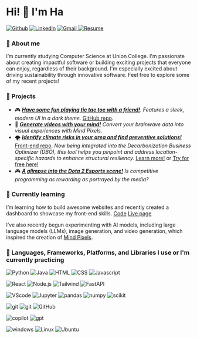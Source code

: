 # Hi! 👋 I'm Ha
<p>
  <a href="https://github.com/HaTruong05" target="_blank"><img alt="Github" src="https://img.shields.io/badge/GitHub-%2312100E.svg?&style=for-the-badge&logo=Github&logoColor=white" /></a> 
  <a href="https://www.linkedin.com/in/hahtruong/" target="_blank"><img alt="LinkedIn" src="https://img.shields.io/badge/linkedin-%230077B5.svg?&style=for-the-badge&logo=linkedin&logoColor=white" /></a> 
  <a href="truongh@union.edu" target="_blank"><img alt="Gmail" src="https://img.shields.io/badge/Gmail-D14836?style=for-the-badge&logo=gmail&logoColor=white" />
</a>
  <a href="https://drive.google.com/file/d/1Ev6bF90337zxCSU8OeXsZ3AGRIa_Cx5B/view?usp=sharing" target=_blank"><img alt="Resume" src="https://img.shields.io/badge/-Resume-lightgrey?&style=for-the-badge" /></a>
</p>

### 💬 About me
I’m currently studying Computer Science at Union College. I'm passionate about creating impactful software or building exciting projects that everyone can enjoy, 
regardless of their background. I'm especially excited about driving sustainability through innovative software. Feel free to explore some of my recent projects!

### 💬 Projects
- 🎮 [***Have some fun playing tic tac toe with a friend!***](https://hatruong05.github.io/JS-Tic-Tac-Toe/). *Features a sleek, modern UI in a dark theme.* [GitHub repo](https://github.com/HaTruong05/JS-Tic-Tac-Toe).
- 🧠 [***Generate videos with your mind!***](https://github.com/HaTruong05) *Convert your brainwave data into visual experiences with Mind Pixels.*
- 🌪️ [***Identify climate risks in your area and find preventive solutions!***](https://github.com/MiguelPimentel97/crisp-x) [Front-end repo](https://github.com/Priyankaa2503/crisp-x-frontend).
*Now being integrated into the Decarbonization Business Optimizer (DBO), this tool helps you pinpoint and address location-specific hazards to enhance structural resiliency.*
[Learn more!](https://www.siemens.com/us/en/company/press/siemens-stories/usa/decarbonization-business-optimizer-green-power-siemens.html)
or [Try for free here!](https://www.dbo.siemens.com/projects)
- 🎮 [***A glimpse into the Dota 2 Esports scene!***](https://github.com/HaTruong05/Dota-2-Esports/blob/main/Dota2_Project.ipynb) *Is competitive programming as rewarding as portrayed by the media?*

### 💬 Currently learning
I’m learning how to build awesome websites and recently created a dashboard to showcase my front-end skills.
[Code](https://github.com/HaTruong05/admin-dashboard) [Live page](https://hatruong05.github.io/admin-dashboard/)

I’ve also recently begun experimenting with AI models, including large language models (LLMs), image generation, and video generation, which inspired the creation of [Mind Pixels](https://github.com/HaTruong05).

### 💬 Languages, Frameworks, Platforms, and Libraries I use or I'm currently practicing
<p>
  <a target="_blank"><img alt="Python" src="https://img.shields.io/badge/Python-3776AB?style=for-the-badge&logo=python&logoColor=white" /></a>
  <a target="_blank"><img alt="Java" src="https://img.shields.io/badge/Java-ED8B00?style=for-the-badge&logo=java&logoColor=white" /></a>
  <a target="_blank"><img alt="HTML" src="https://img.shields.io/badge/HTML-239120?style=for-the-badge&logo=html5&logoColor=white" /></a>
  <a target="_blank"><img alt="CSS" src="https://img.shields.io/badge/CSS3-1572B6?style=for-the-badge&logo=css3&logoColor=white" /></a>
  <a target="_blank"><img alt="Javascript" src="https://img.shields.io/badge/JavaScript-F7DF1E?style=for-the-badge&logo=javascript&logoColor=black" /></a>

  <a target="_blank"><img alt="React" src="https://img.shields.io/badge/React-20232A?style=for-the-badge&logo=react&logoColor=61DAFB" /></a>
  <a target="_blank"><img alt="Node.js" src="https://img.shields.io/badge/Node%20js-339933?style=for-the-badge&logo=nodedotjs&logoColor=white" /></a>
  <a target="_blank"><img alt="Tailwind" src="https://img.shields.io/badge/Tailwind_CSS-38B2AC?style=for-the-badge&logo=tailwind-css&logoColor=white" /></a>
  <a target="_blank"><img alt="FastAPI" src="https://img.shields.io/badge/FastAPI-005571?style=for-the-badge&logo=fastapi" /></a>

  <a target="_blank"><img alt="VScode" src="https://img.shields.io/badge/VSCode-0078D4?style=for-the-badge&logo=visual%20studio%20code&logoColor=white" /></a>
   <a target="_blank"><img alt="Jupyter" src="https://img.shields.io/badge/Jupyter-F37626.svg?&style=for-the-badge&logo=Jupyter&logoColor=white" /></a>
  <a target="_blank"><img alt="pandas" src="https://img.shields.io/badge/pandas-%23150458.svg?style=for-the-badge&logo=pandas&logoColor=white" /></a>
  <a target="_blank"><img alt="numpy" src="https://img.shields.io/badge/numpy-%23013243.svg?style=for-the-badge&logo=numpy&logoColor=white" /></a>
  <a target="_blank"><img alt="scikit" src="https://img.shields.io/badge/scikit--learn-%23F7931E.svg?style=for-the-badge&logo=scikit-learn&logoColor=white" /></a>

  <a target="_blank"><img alt="git" src="https://img.shields.io/badge/-Git-F05032?style=for-the-badge&logo=git&logoColor=white" /></a>
  <a target="_blank"><img alt="git" src="https://img.shields.io/badge/powershell-5391FE?style=for-the-badge&logo=powershell&logoColor=white" /></a>
  <a target="_blank"><img alt="GitHub" src="https://img.shields.io/badge/GitHub-100000?style=for-the-badge&logo=github&logoColor=white" /></a>
  
  <a target="_blank"><img alt="copilot" src="https://img.shields.io/badge/github%20copilot-000000?style=for-the-badge&logo=githubcopilot&logoColor=white" /></a>
  <a target="_blank"><img alt="gpt" src="https://img.shields.io/badge/ChatGPT-74aa9c?style=for-the-badge&logo=openai&logoColor=white" /></a>

  <a target="_blank"><img alt="windows" src="https://img.shields.io/badge/Windows-0078D6?style=for-the-badge&logo=windows&logoColor=white" /></a>
  <a target="_blank"><img alt="Linux" src="https://img.shields.io/badge/Linux-FCC624?style=for-the-badge&logo=linux&logoColor=black" /></a>
  <a target="_blank"><img alt="Ubuntu" src="https://img.shields.io/badge/Ubuntu-E95420?style=for-the-badge&logo=ubuntu&logoColor=white" /></a>
</p>                                                                                                               
                                                                                                                                              
<!--
Here are some ideas to get you started:
- 👯 I’m looking to collaborate on ...
- 🤔 I’m looking for help with ...
-  Ask me about ...
- 😄 Pronouns: ...
-  Fun fact: ...
- 📈 **My GitHub Stats:**

<p>
  <img height="180em" src="https://github-readme-stats.vercel.app/api?username=MiguelPimentel97&hide=stars&count_private=true&include_all_commits=true" />
  <img height="180em" src="https://github-readme-stats.vercel.app/api/top-langs/?username=MiguelPimentel97&count_private=true&include_all_commits=true&show_icons=true&layout=compact&langs_count=8"/>
 </p>
 
 <p>
  <a href="https://github.com/MiguelPimentel97" target="_blank"><img alt="Github" src="https://img.shields.io/badge/MiguelPimentel97-738C86?style=for-the-badge&logo=github&logoColor=white" /></a> 
  <a href="https://www.linkedin.com/in/miguelvpimentel" target="_blank"><img alt="LinkedIn" src="https://img.shields.io/badge/miguelvpimentel-738C86?style=for-the-badge&logo=linkedin&logoColor=white" /></a> 
  <a href="mailto:miguelvpimentel97@gmail.com" target="_blank"><img alt="Gmail" src="https://img.shields.io/badge/miguelvpimentel97@gmail.com-738C86?style=for-the-badge&logo=gmail&logoColor=white" /></a>
  <a href="https://drive.google.com/file/d/1-KiWV-9c0XXUGnQySlOCfMmPBBUTqHCR/view?usp=sharing" target=_blank"><img alt="Resume" src="https://img.shields.io/badge/-Resume-lightgrey?&style=for-the-badge" /></a>
</p>

-->

